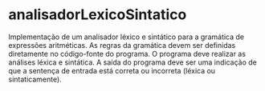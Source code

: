 # analisadorLexicoSintatico
Implementação de um analisador léxico e sintático para a gramática de expressões aritméticas.
As regras da gramática devem ser definidas diretamente no código-fonte do programa.
O programa deve realizar as análises léxica e sintática.
A saída do programa deve ser uma indicação de que a sentença de entrada está correta ou incorreta (léxica ou sintaticamente).
